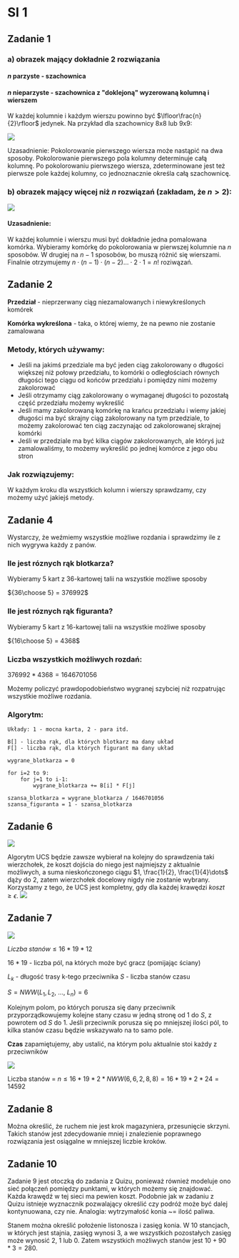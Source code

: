 # SI 1

## Zadanie 1
### a) obrazek mający dokładnie 2 rozwiązania
#### $n$ parzyste - szachownica
#### $n$ nieparzyste  - szachownica z "doklejoną" wyzerowaną kolumną i wierszem

W każdej kolumnie i każdym wierszu powinno być $\lfloor\frac{n}{2}\rfloor$ jedynek. Na przykład dla szachownicy 8x8 lub 9x9: 

![](https://i.imgur.com/8n5Hi04.png)

Uzasadnienie:
Pokolorowanie pierwszego wiersza może nastąpić na dwa sposoby. Pokolorowanie pierwszego pola kolumny determinuje całą kolumnę. Po pokolorowaniu pierwszego wiersza, zdeterminowane jest też pierwsze pole każdej kolumny, co jednoznacznie określa całą szachownicę.

###  b) obrazek mający więcej niż $n$ rozwiązań (zakładam, że $n > 2$):
![](https://i.imgur.com/ifGAOQf.png)

#### Uzasadnienie:
W każdej kolumnie i wierszu musi być dokładnie jedna pomalowana komórka. Wybieramy komórkę do pokolorowania w pierwszej kolumnie na $n$ sposobów. W drugiej na $n-1$ sposobów, bo muszą różnić się wierszami.  Finalnie otrzymujemy $n \cdot (n-1)\cdot(n-2)\dots\cdot2\cdot1 = n!$ roziwązań.

## Zadanie 2

**Przedział** - nieprzerwany ciąg niezamalowanych i niewykreślonych komórek

**Komórka wykreślona** - taka, o której wiemy, że na pewno nie zostanie zamalowana

### Metody, których używamy:


- Jeśli na jakimś przedziale ma być jeden ciąg zakolorowany o długości większej niż połowy przedziału, to komórki o odległościach równych długości tego ciągu od końców przedziału i pomiędzy nimi możemy zakolorować
- Jeśli otrzymamy ciąg zakolorowany o wymaganej długości to pozostałą część przedziału możemy wykreślić
- Jeśli mamy zakolorowaną komórkę na krańcu przedziału i wiemy jakiej długości ma być skrajny ciąg zakolorowany na tym przedziale, to możemy zakolorować ten ciąg zaczynając od zakolorowanej skrajnej komórki
- Jeśli w przedziale ma być kilka ciągów zakolorowanych, ale któryś już zamalowaliśmy, to możemy wykreślić po jednej komórce z jego obu stron

### Jak rozwiązujemy:

W każdym kroku dla wszystkich kolumn i wierszy sprawdzamy, czy możemy użyć jakiejś metody.

## Zadanie 4

Wystarczy, że weźmiemy wszystkie możliwe rozdania i sprawdzimy ile z nich wygrywa każdy z panów.

### Ile jest róznych rąk blotkarza?

Wybieramy 5 kart z 36-kartowej talii na wszystkie możliwe sposoby

${36\choose 5} = 376992$

### Ile jest róznych rąk figuranta?

Wybieramy 5 kart z 16-kartowej talii na wszystkie możliwe sposoby

${16\choose 5} = 4368$

### Liczba wszystkich możliwych rozdań:

$376992 * 4368 = 1646701056$

Możemy policzyć prawdopodobieństwo wygranej szybciej niż rozpatrując wszystkie możliwe rozdania.

### Algorytm:

```
Układy: 1 - mocna karta, 2 - para itd.

B[] - liczba rąk, dla których blotkarz ma dany układ
F[] - liczba rąk, dla których figurant ma dany układ

wygrane_blotkarza = 0

for i=2 to 9:
    for j=1 to i-1:
        wygrane_blotkarza += B[i] * F[j]
        
szansa_blotkarza = wygrane_blotkarza / 1646701056
szansa_figuranta = 1 - szansa_blotkarza
```

## Zadanie 6

![](https://i.imgur.com/JS0dTVz.png)

Algorytm UCS będzie zawsze wybierał na kolejny do sprawdzenia taki wierzchołek, że koszt dojścia do niego jest najmiejszy z aktualnie możliwych, a suma nieskończonego ciągu $1, \frac{1}{2}, \frac{1}{4}\dots$ dąży do $2$, zatem wierzchołek docelowy nigdy nie zostanie wybrany. Korzystamy z tego, że UCS jest kompletny, gdy dla każdej krawędzi $koszt \geq \epsilon$. 
![](https://i.imgur.com/lXqEvrI.png)


## Zadanie 7

![](https://i.imgur.com/jgISuGL.png)

$Liczba\ stanów \leq 16 * 19 * 12$ 

$16 * 19$ - liczba pól, na których może być gracz (pomijając ściany)

$L_k$ - długość trasy k-tego przeciwnika
$S$  - liczba stanów czasu

$S = NWW(L_1, L_2,\ \dots,\ L_n) = 6$


Kolejnym polom, po których porusza się dany przeciwnik przyporządkowujemy kolejne stany czasu w jedną stronę od 1 do $S$, z powrotem od $S$ do 1. Jeśli przeciwnik porusza się po mniejszej ilości pól, to kilka stanów czasu będzie wskazywało na to samo pole.

**Czas** zapamiętujemy, aby ustalić, na którym polu aktualnie stoi każdy z przeciwników

![](https://i.imgur.com/zKbPMFS.png)

Liczba stanów = $n \leq 16 * 19 * 2*NWW(6, 6, 2, 8, 8)  = 16 * 19 * 2 * 24 = 14592$


## Zadanie 8
Można określić, że ruchem nie jest krok magazyniera, przesunięcie skrzyni. Takich stanów jest zdecydowanie mniej i znalezienie poprawnego rozwiązania jest osiągalne w mniejszej liczbie kroków. 

## Zadanie 10
Zadanie 9 jest otoczką do zadania z Quizu, ponieważ również modeluje ono sieć połączeń pomiędzy punktami, w których możemy się znajdować. Każda krawędź w tej sieci ma pewien koszt. Podobnie jak w zadaniu z Quizu istnieje wyznacznik pozwalający określić czy podróż może być dalej kontynuowana, czy nie. Analogia: wytrzymałość konia ~= ilość paliwa.

Stanem można określić położenie listonosza i zasięg konia. W 10 stancjach, w których jest stajnia, zasięg wynosi 3, a we wszystkich pozostałych zasięg może wynosić 2, 1 lub 0. Zatem wszystkich możliwych stanów jest $10 + 90 * 3 = 280$.
